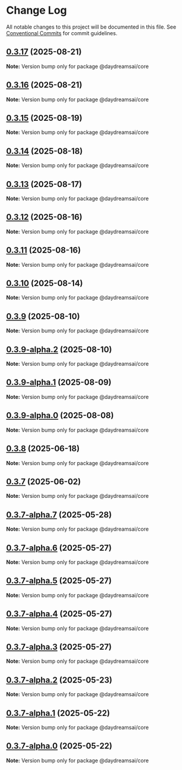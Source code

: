# Change Log

All notable changes to this project will be documented in this file.
See [Conventional Commits](https://conventionalcommits.org) for commit guidelines.

## [0.3.17](https://github.com/daydreamsai/daydreams/compare/v0.3.16...v0.3.17) (2025-08-21)

**Note:** Version bump only for package @daydreamsai/core





## [0.3.16](https://github.com/daydreamsai/daydreams/compare/v0.3.15...v0.3.16) (2025-08-21)

**Note:** Version bump only for package @daydreamsai/core





## [0.3.15](https://github.com/daydreamsai/daydreams/compare/v0.3.14...v0.3.15) (2025-08-19)

**Note:** Version bump only for package @daydreamsai/core





## [0.3.14](https://github.com/daydreamsai/daydreams/compare/v0.3.13...v0.3.14) (2025-08-18)

**Note:** Version bump only for package @daydreamsai/core





## [0.3.13](https://github.com/daydreamsai/daydreams/compare/v0.3.12...v0.3.13) (2025-08-17)

**Note:** Version bump only for package @daydreamsai/core





## [0.3.12](https://github.com/daydreamsai/daydreams/compare/v0.3.11...v0.3.12) (2025-08-16)

**Note:** Version bump only for package @daydreamsai/core





## [0.3.11](https://github.com/daydreamsai/daydreams/compare/v0.3.10...v0.3.11) (2025-08-16)

**Note:** Version bump only for package @daydreamsai/core





## [0.3.10](https://github.com/daydreamsai/daydreams/compare/v0.3.9...v0.3.10) (2025-08-14)

**Note:** Version bump only for package @daydreamsai/core





## [0.3.9](https://github.com/daydreamsai/daydreams/compare/v0.3.9-alpha.2...v0.3.9) (2025-08-10)

**Note:** Version bump only for package @daydreamsai/core





## [0.3.9-alpha.2](https://github.com/daydreamsai/daydreams/compare/v0.3.9-alpha.1...v0.3.9-alpha.2) (2025-08-10)

**Note:** Version bump only for package @daydreamsai/core





## [0.3.9-alpha.1](https://github.com/daydreamsai/daydreams/compare/v0.3.9-alpha.0...v0.3.9-alpha.1) (2025-08-09)

**Note:** Version bump only for package @daydreamsai/core





## [0.3.9-alpha.0](https://github.com/daydreamsai/daydreams/compare/v0.3.8...v0.3.9-alpha.0) (2025-08-08)

**Note:** Version bump only for package @daydreamsai/core





## [0.3.8](https://github.com/daydreamsai/daydreams/compare/v0.3.7...v0.3.8) (2025-06-18)

**Note:** Version bump only for package @daydreamsai/core





## [0.3.7](https://github.com/daydreamsai/daydreams/compare/v0.3.7-alpha.7...v0.3.7) (2025-06-02)

**Note:** Version bump only for package @daydreamsai/core





## [0.3.7-alpha.7](https://github.com/daydreamsai/daydreams/compare/v0.3.7-alpha.6...v0.3.7-alpha.7) (2025-05-28)

**Note:** Version bump only for package @daydreamsai/core





## [0.3.7-alpha.6](https://github.com/daydreamsai/daydreams/compare/v0.3.7-alpha.5...v0.3.7-alpha.6) (2025-05-27)

**Note:** Version bump only for package @daydreamsai/core





## [0.3.7-alpha.5](https://github.com/daydreamsai/daydreams/compare/v0.3.7-alpha.4...v0.3.7-alpha.5) (2025-05-27)

**Note:** Version bump only for package @daydreamsai/core





## [0.3.7-alpha.4](https://github.com/daydreamsai/daydreams/compare/v0.3.7-alpha.3...v0.3.7-alpha.4) (2025-05-27)

**Note:** Version bump only for package @daydreamsai/core





## [0.3.7-alpha.3](https://github.com/daydreamsai/daydreams/compare/v0.3.7-alpha.2...v0.3.7-alpha.3) (2025-05-27)

**Note:** Version bump only for package @daydreamsai/core





## [0.3.7-alpha.2](https://github.com/daydreamsai/daydreams/compare/v0.3.7-alpha.1...v0.3.7-alpha.2) (2025-05-23)

**Note:** Version bump only for package @daydreamsai/core





## [0.3.7-alpha.1](https://github.com/daydreamsai/daydreams/compare/v0.3.7-alpha.0...v0.3.7-alpha.1) (2025-05-22)

**Note:** Version bump only for package @daydreamsai/core





## [0.3.7-alpha.0](https://github.com/daydreamsai/daydreams/compare/v0.3.6...v0.3.7-alpha.0) (2025-05-22)

**Note:** Version bump only for package @daydreamsai/core
